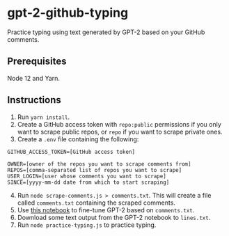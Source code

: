 # gpt-2-github-typing

Practice typing using text generated by GPT-2 based on your GitHub comments.

## Prerequisites

Node 12 and Yarn.

## Instructions

1. Run `yarn install`.
1. Create a GitHub access token with `repo:public` permissions if you only want to scrape public repos, or `repo` if you want to scrape private ones.
1. Create a `.env` file containing the following:

```
GITHUB_ACCESS_TOKEN=[GitHub access token]

OWNER=[owner of the repos you want to scrape comments from]
REPOS=[comma-separated list of repos you want to scrape]
USER_LOGIN=[user whose comments you want to scrape]
SINCE=[yyyy-mm-dd date from which to start scraping]
```

4. Run `node scrape-comments.js > comments.txt`. This will create a file called `comments.txt` containing the scraped comments.
5. Use [this notebook](https://colab.research.google.com/drive/1VLG8e7YSEwypxU-noRNhsv5dW4NfTGce) to fine-tune GPT-2 based on `comments.txt`.
6. Download some text output from the GPT-2 notebook to `lines.txt`.
7. Run `node practice-typing.js` to practice typing.
